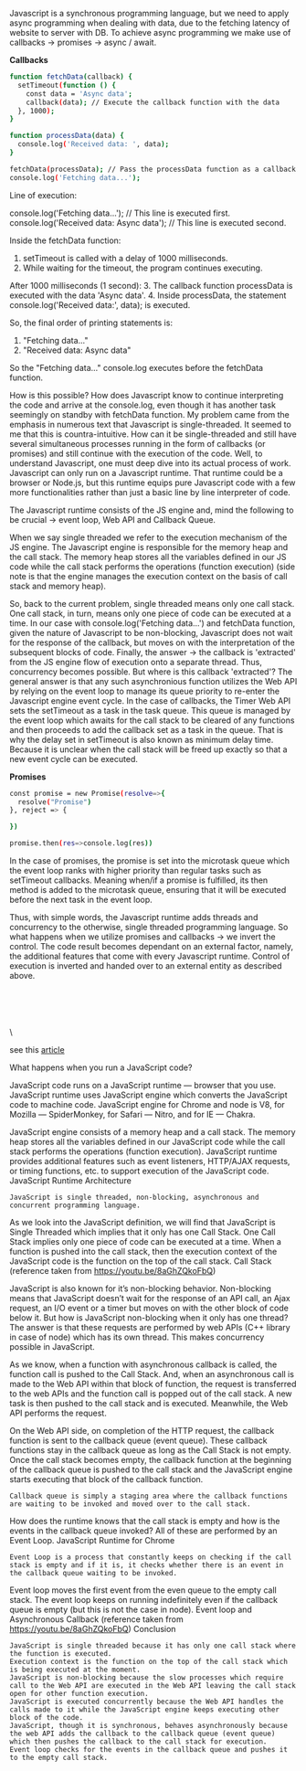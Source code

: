 Javascript is a synchronous programming language, but we need to apply async programming when dealing with data, due to the fetching latency of website to server with DB.
To achieve async programming we make use of callbacks -> promises -> async / await.


**Callbacks**

```sh
function fetchData(callback) {
  setTimeout(function () {
    const data = 'Async data';
    callback(data); // Execute the callback function with the data
  }, 1000);
}

function processData(data) {
  console.log('Received data: ', data);
}

fetchData(processData); // Pass the processData function as a callback
console.log('Fetching data...');
```

Line of execution:

console.log('Fetching data...'); // This line is executed first.
console.log('Received data: Async data'); // This line is executed second.


Inside the fetchData function:
1. setTimeout is called with a delay of 1000 milliseconds.
2. While waiting for the timeout, the program continues executing.

After 1000 milliseconds (1 second):
3. The callback function processData is executed with the data 'Async data'.
4. Inside processData, the statement console.log('Received data:', data); is executed.

So, the final order of printing statements is:
1. "Fetching data..."
2. "Received data: Async data"

So the "Fetching data..." console.log executes before the fetchData function.

How is this possible? How does Javascript know to continue interpreting the code and arrive at the console.log, even though it has another task seemingly on standby with fetchData function.
My problem came from the emphasis in numerous text that Javascript is single-threaded. It seemed to me that this is countra-intuitive. How can it be single-threaded and still have several simultaneous processes running in the form of callbacks (or promises) and still continue with the execution of the code. Well, to understand Javascript, one must deep dive into its actual process of work. Javascript can only run on a Javascript runtime. That runtime could be a browser or Node.js, but this runtime equips pure Javascript code with a few more functionalities rather than just a basic line by line interpreter of code.

The Javascript runtime consists of the JS engine and, mind the following to be crucial -> event loop, Web API and Callback Queue.

When we say single threaded we refer to the execution mechanism of the JS engine. The Javascript engine is responsible for the  memory heap and the call stack. The memory heap stores all the variables defined in our JS code while the call stack performs the operations (function execution) (side note is that the engine manages the execution context on the basis of call stack and memory heap). 

So, back to the current problem, single threaded means only one call stack. One call stack, in turn, means only one piece of code can be executed at a time. In our case with console.log('Fetching data...') and fetchData function, given the nature of Javascript to be non-blocking, Javascript does not wait for the response of the callback, but moves on with the interpretation of the subsequent blocks of code.
Finally, the answer -> the callback is 'extracted' from the JS engine flow of execution onto a separate thread. Thus, concurrency becomes possible. 
But where is this callback 'extracted'?
The general answer is that any such asynchronious function utilizes the Web API by relying on the event loop to manage its queue priority to re-enter the Javascript engine event cycle.
In the case of callbacks, the Timer Web API sets the setTimeout as a task in the task queue. This queue is managed by the event loop which awaits for the call stack to be cleared of any functions and then proceeds to add the callback set as a task in the queue. That is why the delay set in setTimeout is also known as minimum delay time. Because it is unclear when the call stack will be freed up exactly so that a new event cycle can be executed.

**Promises**

```sh
const promise = new Promise(resolve=>{
  resolve("Promise")
}, reject => {

})

promise.then(res=>console.log(res))
```

In the case of promises, the promise is set into the microtask queue which the event loop ranks with higher priority than regular tasks such as setTimeout callbacks. Meaning when/if a promise is fulfilled, its then method is added to the microtask queue, ensuring that it will be executed before the next task in the event loop.

Thus, with simple words, the Javascript runtime adds threads and concurrency to the otherwise, single threaded programming language.
So what happens when we utilize promises and callbacks -> we invert the control. The code result becomes dependant on an external factor, namely, the additional features that come with every Javascript runtime. Control of execution is inverted and handed over to an external entity as described above.


\
\
\
\
\


see this [article](https://medium.com/@monuchaudhary/single-threaded-non-blocking-asynchronous-and-concurrent-nature-of-javascript-a0d5483bcf4c)

What happens when you run a JavaScript code?

JavaScript code runs on a JavaScript runtime — browser that you use. JavaScript runtime uses JavaScript engine which converts the JavaScript code to machine code. JavaScript engine for Chrome and node is V8, for Mozilla — SpiderMonkey, for Safari — Nitro, and for IE — Chakra.

JavaScript engine consists of a memory heap and a call stack. The memory heap stores all the variables defined in our JavaScript code while the call stack performs the operations (function execution). JavaScript runtime provides additional features such as event listeners, HTTP/AJAX requests, or timing functions, etc. to support execution of the JavaScript code.
JavaScript Runtime Architecture

    JavaScript is single threaded, non-blocking, asynchronous and concurrent programming language.

As we look into the JavaScript definition, we will find that JavaScript is Single Threaded which implies that it only has one Call Stack. One Call Stack implies only one piece of code can be executed at a time. When a function is pushed into the call stack, then the execution context of the JavaScript code is the function on the top of the call stack.
Call Stack (reference taken from https://youtu.be/8aGhZQkoFbQ)

JavaScript is also known for it’s non-blocking behavior. Non-blocking means that JavaScript doesn’t wait for the response of an API call, an Ajax request, an I/O event or a timer but moves on with the other block of code below it. But how is JavaScript non-blocking when it only has one thread? The answer is that these requests are performed by web APIs (C++ library in case of node) which has its own thread. This makes concurrency possible in JavaScript.

As we know, when a function with asynchronous callback is called, the function call is pushed to the Call Stack. And, when an asynchronous call is made to the Web API within that block of function, the request is transferred to the web APIs and the function call is popped out of the call stack. A new task is then pushed to the call stack and is executed. Meanwhile, the Web API performs the request.

On the Web API side, on completion of the HTTP request, the callback function is sent to the callback queue (event queue). These callback functions stay in the callback queue as long as the Call Stack is not empty. Once the call stack becomes empty, the callback function at the beginning of the callback queue is pushed to the call stack and the JavaScript engine starts executing that block of the callback function.

    Callback queue is simply a staging area where the callback functions are waiting to be invoked and moved over to the call stack.

How does the runtime knows that the call stack is empty and how is the events in the callback queue invoked? All of these are performed by an Event Loop.
JavaScript Runtime for Chrome

    Event Loop is a process that constantly keeps on checking if the call stack is empty and if it is, it checks whether there is an event in the callback queue waiting to be invoked.

Event loop moves the first event from the even queue to the empty call stack. The event loop keeps on running indefinitely even if the callback queue is empty (but this is not the case in node).
Event loop and Asynchronous Callback (reference taken from https://youtu.be/8aGhZQkoFbQ)
Conclusion

    JavaScript is single threaded because it has only one call stack where the function is executed.
    Execution context is the function on the top of the call stack which is being executed at the moment.
    JavaScript is non-blocking because the slow processes which require call to the Web API are executed in the Web API leaving the call stack open for other function execution.
    JavaScript is executed concurrently because the Web API handles the calls made to it while the JavaScript engine keeps executing other block of the code.
    JavaScript, though it is synchronous, behaves asynchronously because the web API adds the callback to the callback queue (event queue) which then pushes the callback to the call stack for execution.
    Event loop checks for the events in the callback queue and pushes it to the empty call stack.

